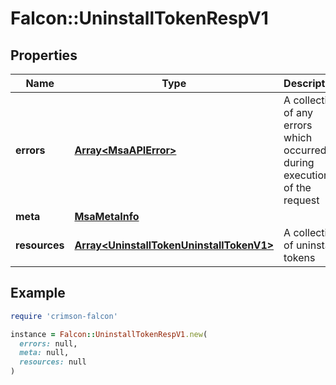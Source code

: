 # Falcon::UninstallTokenRespV1

## Properties

| Name | Type | Description | Notes |
| ---- | ---- | ----------- | ----- |
| **errors** | [**Array&lt;MsaAPIError&gt;**](MsaAPIError.md) | A collection of any errors which occurred during execution of the request |  |
| **meta** | [**MsaMetaInfo**](MsaMetaInfo.md) |  |  |
| **resources** | [**Array&lt;UninstallTokenUninstallTokenV1&gt;**](UninstallTokenUninstallTokenV1.md) | A collection of uninstall tokens |  |

## Example

```ruby
require 'crimson-falcon'

instance = Falcon::UninstallTokenRespV1.new(
  errors: null,
  meta: null,
  resources: null
)
```

